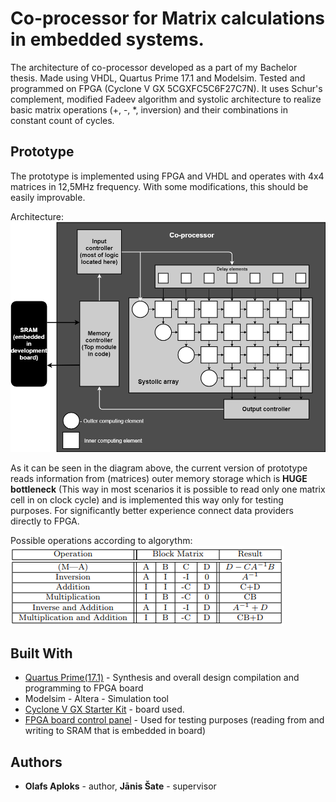 # Co-processor for Matrix calculations in embedded systems.

The architecture of co-processor developed as a part of my Bachelor thesis. Made using VHDL, Quartus Prime 17.1 and Modelsim. Tested and programmed on FPGA (Cyclone V GX 5CGXFC5C6F27C7N).
It uses Schur's complement,  modified Fadeev algorithm and systolic architecture to realize basic matrix operations (+, -, *, inversion) and their combinations in constant count of cycles.

## Prototype

The prototype is implemented using FPGA and VHDL and operates with 4x4 matrices in 12,5MHz frequency. With some modifications, this should be easily improvable.

Architecture:  
![alt text](https://github.com/OlafsAploks/MatrixCoprocessor/blob/master/MatrixCoprocessorArchitectureFlow.png)

As it can be seen in the diagram above, the current version of prototype reads information from (matrices) outer memory storage which is **HUGE bottleneck** (This way in most scenarios it is possible to read only one matrix cell in on clock cycle) and is implemented this way only for testing purposes. For significantly better experience connect data providers directly to FPGA.

Possible operations according to algorythm:  
![alt text](https://github.com/OlafsAploks/MatrixCoprocessor/blob/master/MatrixOperationTable.png)

## Built With

* [Quartus Prime(17.1)](https://www.altera.com/products/design-software/fpga-design/quartus-prime/overview.html) - Synthesis and overall design compilation and programming to FPGA board
* Modelsim - Altera - Simulation tool
* [Cyclone V GX Starter Kit](https://www.intel.com/content/www/us/en/programmable/solutions/partners/partner-profile/terasic-inc-/board/cyclone-v-gx-starter-kit.html) - board used.
* [FPGA board control panel](http://www.terasic.com.tw/cgi-bin/page/archive.pl?Language=English&CategoryNo=165&No=830&PartNo=4) - Used for testing purposes (reading from and writing to SRAM that is embedded in board)
## Authors

* **Olafs Aploks** - author, **Jānis Šate** - supervisor


